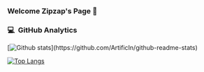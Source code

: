 ### Welcome Zipzap's Page 👋


### 💻 &nbsp;GitHub Analytics

[![Github stats](https://github-readme-stats.vercel.app/api?username=ArtificIn&show_icons=true&theme=algolia&include_all_commits=true&count_private=true")](https://github.com/ArtificIn/github-readme-stats)

[![Top Langs](https://github-readme-stats.vercel.app/api/top-langs/?username=ArtificIn&layout=compact&theme=algolia)](https://github.com/ArtificIn/github-readme-stats)


<!--
**ArtificIn/ArtificIn** is a ✨ _special_ ✨ repository because its `README.md` (this file) appears on your GitHub profile.

Here are some ideas to get you started:

- 🔭 I’m currently working on ...
- 🌱 I’m currently learning ...
- 👯 I’m looking to collaborate on ...
- 🤔 I’m looking for help with ...
- 💬 Ask me about ...
- 📫 How to reach me: ...
- 😄 Pronouns: ...
- ⚡ Fun fact: ...
-->
